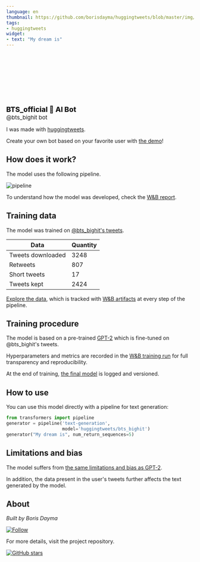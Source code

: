 ```yaml
---
language: en
thumbnail: https://github.com/borisdayma/huggingtweets/blob/master/img/logo.png?raw=true
tags:
- huggingtweets
widget:
- text: "My dream is"
---
```


<div>
<div style="width: 132px; height:132px; border-radius: 50%; background-size: cover; background-image: url('https://pbs.twimg.com/profile_images/1318205976110010371/hvlZiocy_400x400.jpg')">
</div>
<div style="margin-top: 8px; font-size: 19px; font-weight: 800">BTS_official 🤖 AI Bot </div>
<div style="font-size: 15px">@bts_bighit bot</div>
</div>

I was made with [huggingtweets](https://github.com/borisdayma/huggingtweets).

Create your own bot based on your favorite user with [the demo](https://colab.research.google.com/github/borisdayma/huggingtweets/blob/master/huggingtweets-demo.ipynb)!

## How does it work?

The model uses the following pipeline.

![pipeline](https://github.com/borisdayma/huggingtweets/blob/master/img/pipeline.png?raw=true)

To understand how the model was developed, check the [W&B report](https://wandb.ai/wandb/huggingtweets/reports/HuggingTweets-Train-a-Model-to-Generate-Tweets--VmlldzoxMTY5MjI).

## Training data

The model was trained on [@bts_bighit's tweets](https://twitter.com/bts_bighit).

| Data | Quantity |
| --- | --- |
| Tweets downloaded | 3248 |
| Retweets | 807 |
| Short tweets | 17 |
| Tweets kept | 2424 |

[Explore the data](https://wandb.ai/wandb/huggingtweets/runs/346cr95o/artifacts), which is tracked with [W&B artifacts](https://docs.wandb.com/artifacts) at every step of the pipeline.

## Training procedure

The model is based on a pre-trained [GPT-2](https://huggingface.co/gpt2) which is fine-tuned on @bts_bighit's tweets.

Hyperparameters and metrics are recorded in the [W&B training run](https://wandb.ai/wandb/huggingtweets/runs/qrtx438c) for full transparency and reproducibility.

At the end of training, [the final model](https://wandb.ai/wandb/huggingtweets/runs/qrtx438c/artifacts) is logged and versioned.

## How to use

You can use this model directly with a pipeline for text generation:

```python
from transformers import pipeline
generator = pipeline('text-generation',
                     model='huggingtweets/bts_bighit')
generator("My dream is", num_return_sequences=5)
```

## Limitations and bias

The model suffers from [the same limitations and bias as GPT-2](https://huggingface.co/gpt2#limitations-and-bias).

In addition, the data present in the user's tweets further affects the text generated by the model.

## About

*Built by Boris Dayma*

[![Follow](https://img.shields.io/twitter/follow/borisdayma?style=social)](https://twitter.com/intent/follow?screen_name=borisdayma)

For more details, visit the project repository.

[![GitHub stars](https://img.shields.io/github/stars/borisdayma/huggingtweets?style=social)](https://github.com/borisdayma/huggingtweets)
